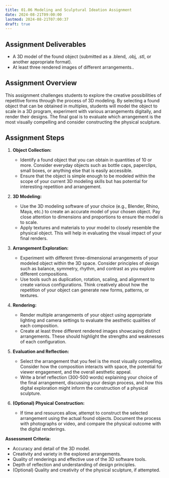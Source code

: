 ```yaml
---
title: 01.06 Modeling and Sculptural Ideation Assignment
date: 2024-08-21T09:00:00
lastmod: 2024-08-21T07:00:37
draft: true
---
```


## Assignment Deliverables

- A 3D model of the found object (submitted as a .blend, .obj, .stl, or another appropriate format).
- At least three rendered images of different arrangements..

## Assignment Overview

This assignment challenges students to explore the creative possibilities of repetitive forms through the process of 3D modeling. By selecting a found object that can be obtained in multiples, students will model the object to scale in a 3D program, experiment with various arrangements digitally, and render their designs. The final goal is to evaluate which arrangement is the most visually compelling and consider constructing the physical sculpture.

## Assignment Steps

1. **Object Collection:**

   - Identify a found object that you can obtain in quantities of 10 or more. Consider everyday objects such as bottle caps, paperclips, small boxes, or anything else that is easily accessible.
   - Ensure that the object is simple enough to be modeled within the scope of your current 3D modeling skills but has potential for interesting repetition and arrangement.

2. **3D Modeling:**

   - Use the 3D modeling software of your choice (e.g., Blender, Rhino, Maya, etc.) to create an accurate model of your chosen object. Pay close attention to dimensions and proportions to ensure the model is to scale.
   - Apply textures and materials to your model to closely resemble the physical object. This will help in evaluating the visual impact of your final renders.

3. **Arrangement Exploration:**

   - Experiment with different three-dimensional arrangements of your modeled object within the 3D space. Consider principles of design such as balance, symmetry, rhythm, and contrast as you explore different compositions.
   - Use tools such as duplication, rotation, scaling, and alignment to create various configurations. Think creatively about how the repetition of your object can generate new forms, patterns, or textures.

4. **Rendering:**

   - Render multiple arrangements of your object using appropriate lighting and camera settings to evaluate the aesthetic qualities of each composition.
   - Create at least three different rendered images showcasing distinct arrangements. These should highlight the strengths and weaknesses of each configuration.

5. **Evaluation and Reflection:**

   - Select the arrangement that you feel is the most visually compelling. Consider how the composition interacts with space, the potential for viewer engagement, and the overall aesthetic appeal.
   - Write a brief reflection (300-500 words) explaining your choice of the final arrangement, discussing your design process, and how this digital exploration might inform the construction of a physical sculpture.

6. **(Optional) Physical Construction:**
   - If time and resources allow, attempt to construct the selected arrangement using the actual found objects. Document the process with photographs or video, and compare the physical outcome with the digital renderings.

**Assessment Criteria:**

- Accuracy and detail of the 3D model.
- Creativity and variety in the explored arrangements.
- Quality of renderings and effective use of the 3D software tools.
- Depth of reflection and understanding of design principles.
- (Optional) Quality and creativity of the physical sculpture, if attempted.
